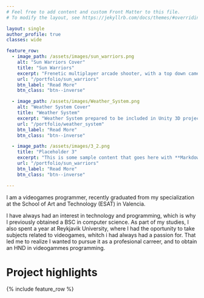 ```yaml
---
# Feel free to add content and custom Front Matter to this file.
# To modify the layout, see https://jekyllrb.com/docs/themes/#overriding-theme-defaults

layout: single
author_profile: true
classes: wide

feature_row:
  - image_path: /assets/images/sun_warriors.png
    alt: "Sun Warriors Cover"
    title: "Sun Warriors"
    excerpt: "Frenetic multiplayer arcade shooter, with a top down camera. Developed as an academic project at ESAT."
    url: "/portfolio/sun_warriors"
    btn_label: "Read More"
    btn_class: "btn--inverse"

  - image_path: /assets/images/Weather_System.png
    alt: "Weather System Cover"
    title: "Weather System"
    excerpt: "Weather System prepared to be included in Unity 3D projects. Includes Day and Night Cycles, Seasonal changes and weather symulation."
    url: "/portfolio/weather_system"
    btn_label: "Read More"
    btn_class: "btn--inverse"

  - image_path: /assets/images/3_2.png
    title: "Placeholder 3"
    excerpt: "This is some sample content that goes here with **Markdown** formatting."
    url: "/portfolio/sun_warriors"
    btn_label: "Read More"
    btn_class: "btn--inverse"

---
```


I am a videogames programmer, recently graduated from my specialization at the School of Art and Technology (ESAT) in Valencia. 

I have always had an interest in technology and programming, which is why I previously obtained a BSC in computer science. As part of my studies, I also spent a year at Reykjavik University, where I had the oportunity to take subjects related to videogames, whitch i had always had a passion for. That led me to realize I wanted to pursue it as a profesional carreer, and to obtain an HND in videogammes programming.

# Project highlights
{% include feature_row %}